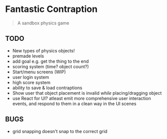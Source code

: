 # Fantastic Contraption

> A sandbox physics game

## TODO

- New types of physics objects!
- premade levels
- add goal e.g. get the thing to the end
- scoring system (time? object count?)
- Start/menu screens (WIP)
- user login system
- high score system
- ability to save & load contraptions
- Show user that object placement is invalid _while_ placing/dragging object
- use React for UI? atleast emit more comprehensive user interaction events, and respond to them in a clean way in the UI scenes

## BUGS

- grid snapping doesn't snap to the correct grid
